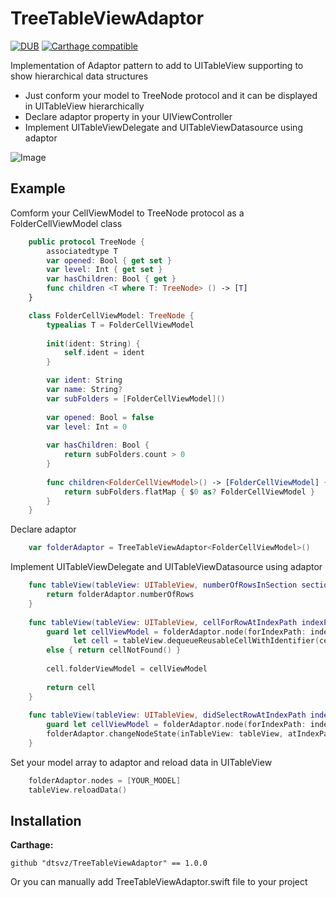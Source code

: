 # TreeTableViewAdaptor

[![DUB](https://img.shields.io/dub/l/vibe-d.svg)]() [![Carthage compatible](https://img.shields.io/badge/Carthage-compatible-4BC51D.svg?style=flat)](https://github.com/Carthage/Carthage)

Implementation of Adaptor pattern to add to UITableView supporting to show hierarchical data structures

- Just conform your model to TreeNode protocol and it can be displayed in UITableView hierarchically
- Declare adaptor property in your UIViewController
- Implement UITableViewDelegate and UITableViewDatasource using adaptor

![Image](https://www.dropbox.com/s/wwe998yhnv1u2t7/ezgif.com-resize.gif?dl=1)



## Example

Comform your CellViewModel to TreeNode protocol as a FolderCellViewModel class

```swift
	public protocol TreeNode {
	    associatedtype T
	    var opened: Bool { get set }
	    var level: Int { get set }
	    var hasChildren: Bool { get }
	    func children <T where T: TreeNode> () -> [T]
	}
```

```swift
	class FolderCellViewModel: TreeNode {
	    typealias T = FolderCellViewModel
	    
	    init(ident: String) {
	        self.ident = ident
	    }

	    var ident: String
	    var name: String?
	    var subFolders = [FolderCellViewModel]()
	    
	    var opened: Bool = false
	    var level: Int = 0
	    
	    var hasChildren: Bool {
	        return subFolders.count > 0
	    }
	    
	    func children<FolderCellViewModel>() -> [FolderCellViewModel] {
	        return subFolders.flatMap { $0 as? FolderCellViewModel }
	    }
	}
```

Declare adaptor

```swift
	var folderAdaptor = TreeTableViewAdaptor<FolderCellViewModel>()
```

Implement UITableViewDelegate and UITableViewDatasource using adaptor

```swift
	func tableView(tableView: UITableView, numberOfRowsInSection section: Int) -> Int {
        return folderAdaptor.numberOfRows
    }
    
    func tableView(tableView: UITableView, cellForRowAtIndexPath indexPath: NSIndexPath) -> UITableViewCell {
        guard let cellViewModel = folderAdaptor.node(forIndexPath: indexPath),
              let cell = tableView.dequeueReusableCellWithIdentifier(cellViewModel.ident) as? FolderTableViewCell
        else { return cellNotFound() }
        
        cell.folderViewModel = cellViewModel
        
        return cell
    }
    
    func tableView(tableView: UITableView, didSelectRowAtIndexPath indexPath: NSIndexPath) {
        guard let cellViewModel = folderAdaptor.node(forIndexPath: indexPath) where cellViewModel.hasChildren else { return }
        folderAdaptor.changeNodeState(inTableView: tableView, atIndexPath: indexPath)
    }
```

Set your model array to adaptor and reload data in UITableView
```swift
	folderAdaptor.nodes = [YOUR_MODEL]
	tableView.reloadData()
```

## Installation

**Carthage:**
```
github "dtsvz/TreeTableViewAdaptor" == 1.0.0
```
Or you can manually add TreeTableViewAdaptor.swift file to your project


